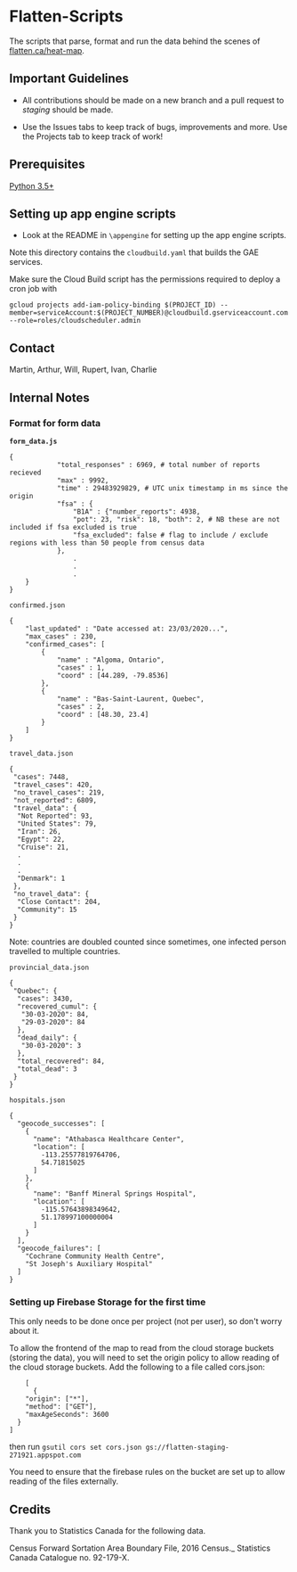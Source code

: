 # Flatten-Scripts
The scripts that parse, format and run the data behind the scenes of [flatten.ca/heat-map](flatten.ca/heat-map).

## Important Guidelines
- All contributions should be made on a new branch and a pull request to *staging* should be made.

- Use the Issues tabs to keep track of bugs, improvements and more. Use the Projects tab to keep track of work!

## Prerequisites
[Python 3.5+](https://www.python.org/)

## Setting up app engine scripts

- Look at the README in `\appengine` for setting up the app engine scripts.

Note this directory contains the `cloudbuild.yaml` that builds the GAE services.

Make sure the Cloud Build script has the permissions required to deploy a cron job with

`gcloud projects add-iam-policy-binding $(PROJECT_ID) --member=serviceAccount:$(PROJECT_NUMBER)@cloudbuild.gserviceaccount.com --role=roles/cloudscheduler.admin`

## Contact
Martin, Arthur, Will, Rupert, Ivan, Charlie

## Internal Notes

### Format for form data

**`form_data.js`**

```
{
            "total_responses" : 6969, # total number of reports recieved
            "max" : 9992,
            "time" : 29483929829, # UTC unix timestamp in ms since the origin
            "fsa" : {
                "B1A" : {"number_reports": 4938,
                "pot": 23, "risk": 18, "both": 2, # NB these are not included if fsa excluded is true
                "fsa_excluded": false # flag to include / exclude regions with less than 50 people from census data
            },
                .
                .
                .
    }
} 
```
`confirmed.json`

```
{
    "last_updated" : "Date accessed at: 23/03/2020...",
    "max_cases" : 230,
    "confirmed_cases": [
        {
            "name" : "Algoma, Ontario",
            "cases" : 1,
            "coord" : [44.289, -79.8536]
        },
        {
            "name" : "Bas-Saint-Laurent, Quebec",
            "cases" : 2,
            "coord" : [48.30, 23.4]
        }
    ]
}
```
`travel_data.json`
```
{
 "cases": 7448,
 "travel_cases": 420,
 "no_travel_cases": 219,
 "not_reported": 6809,
 "travel_data": {
  "Not Reported": 93,
  "United States": 79,
  "Iran": 26,
  "Egypt": 22,
  "Cruise": 21,
  .
  .
  .
  "Denmark": 1
 },
 "no_travel_data": {
  "Close Contact": 204,
  "Community": 15
 }
}
```
Note: countries are doubled counted since sometimes, one infected person travelled to multiple countries.

`provincial_data.json`
```
{
 "Quebec": {
  "cases": 3430,
  "recovered_cumul": {
   "30-03-2020": 84,
   "29-03-2020": 84
  },
  "dead_daily": {
   "30-03-2020": 3
  },
  "total_recovered": 84,
  "total_dead": 3
 }
}
```

`hospitals.json`
```
{
  "geocode_successes": [
    {
      "name": "Athabasca Healthcare Center",
      "location": [
        -113.25577819764706,
        54.71815025
      ]
    },
    {
      "name": "Banff Mineral Springs Hospital",
      "location": [
        -115.57643898349642,
        51.178997100000004
      ]
    }
  ],
  "geocode_failures": [
    "Cochrane Community Health Centre",
    "St Joseph's Auxiliary Hospital"
  ]
}
```
### Setting up Firebase Storage for the first time

This only needs to be done once per project (not per user), so don't worry about it.

To allow the frontend of the map to read from the cloud storage buckets (storing the data), you will need to set the origin policy to allow reading of the cloud storage buckets. Add the following to a file called cors.json:
```
    [
      {
    "origin": ["*"],
    "method": ["GET"],
    "maxAgeSeconds": 3600
  }
]
```
then run 
```gsutil cors set cors.json gs://flatten-staging-271921.appspot.com```

You need to ensure that the firebase rules on the bucket are set up to allow reading of the files externally.

## Credits

Thank you to Statistics Canada for the following data.

Census Forward Sortation Area Boundary File, 2016 Census._ Statistics Canada Catalogue no. 92-179-X.

